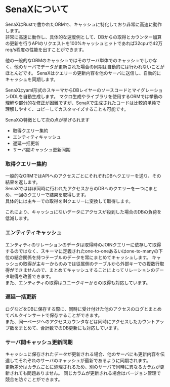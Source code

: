 # SenaXについて

SenaXはRustで書かれたORMで、キャッシュに特化しており非常に高速に動作します。  
非常に高速に動作し、具体的な速度例として、DBからの取得とカウンター加算の更新を行うAPIのリクエストを100%キャッシュヒットであれば32cpuで42万req/s程度の性能を出すことができます。  

他の一般的なORMのキャッシュではそのサーバ単体でのキャッシュでしかなく、他のサーバでデータが更新された場合の同期は自動的には行われないことがほとんどです。
SenaXはクエリーの更新内容を他のサーバに送信し、自動的にキャッシュを同期します。

SenaXはyaml形式のスキーマからDBレイヤーのソースコードとマイグレーションDDLを自動生成します。
マクロ生成やライブラリを使用するORMでは挙動の理解や部分的な修正が困難ですが、SenaXで生成されたコードは比較的単純で理解しやすく、コピーしてカスタマイズすることも可能です。

SenaXの特徴として次の点が挙げられます
* 取得クエリー集約
* エンティティキャッシュ
* 遅延一括更新
* サーバ間キャッシュ更新同期

### 取得クエリー集約
一般的なORMではAPIへのアクセスごとにそれぞれDBへクエリーを送り、その結果を返します。  
SenaXではほぼ同時に行われたアクセスからのDBへのクエリーを一つにまとめ、一回のクエリーで結果を取得します。  
具体的には主キーでの取得をINクエリーに変換して取得します。

これにより、キャッシュにないデータにアクセスが殺到した場合のDBの負荷を低減します。

### エンティティキャッシュ
エンティティのリレーションのデータは取得時のJOINクエリーに依存して取得するのではなく、スキーマに定義されたone-to-oneあるいはone-to-manyの下位の結合関係を持つテーブルのデータを常にまとめてキャッシュします。
キャッシュの取得が主キーからのみでは従属側のテーブルから外部キーでの複数行取得ができませんので、まとめてキャッシュすることによってリレーションのデータ取得を改善できます。  
また、エンティティの取得はユニークキーからの取得も対応しています。

### 遅延一括更新
ログなどをDBに保存する際に、同時に受け付けた他のアクセスのログとまとめてバルクインサートで保存することができます。  
また、同一ページへのアクセスカウンタなどは同時にアクセスしたカウントアップ数をまとめて、合計数でのDB更新にも対応しています。

### サーバ間キャッシュ更新同期
キャッシュに保存されたデータが更新される場合、他のサーバにも更新内容を伝達してそれぞれのサーバのキャッシュが最新であるように同期されます。  
更新差分はカラムごとに処理されるため、別のサーバで同時に異なるカラムが更新されても問題ありません。
同じカラムが更新される場合はバージョン管理で競合を防ぐことができます。